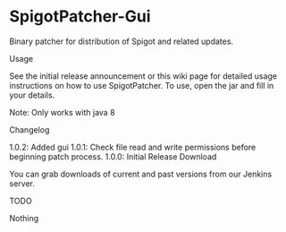 SpigotPatcher-Gui
=================

Binary patcher for distribution of Spigot and related updates.

Usage

See the initial release announcement or this wiki page for detailed usage instructions on how to use SpigotPatcher. To use, open the jar and fill in your details. 

Note: Only works with java 8

Changelog

1.0.2: Added gui
1.0.1: Check file read and write permissions before beginning patch process.
1.0.0: Initial Release
Download

You can grab downloads of current and past versions from our Jenkins server.

TODO

Nothing
